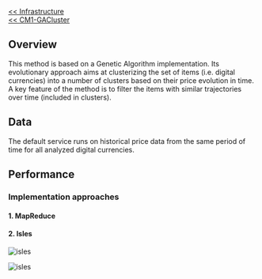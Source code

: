 
[<< Infrastructure](../../infrastructure/)    
[<< CM1-GACluster](index)

## Overview

This method is based on a Genetic Algorithm implementation. Its evolutionary approach aims at
clusterizing the set of items (i.e. digital currencies) into a number of clusters based on their price evolution in time. A key feature of the method is to filter the items with similar trajectories over time (included in clusters).

## Data

The default service runs on historical price data from the same period of time for all analyzed digital currencies.

## Performance

### Implementation approaches

#### 1. MapReduce

#### 2. Isles

![isles](images/isles-orientedGraph.png)

![isles](images/isles-cellularTopology.png)
